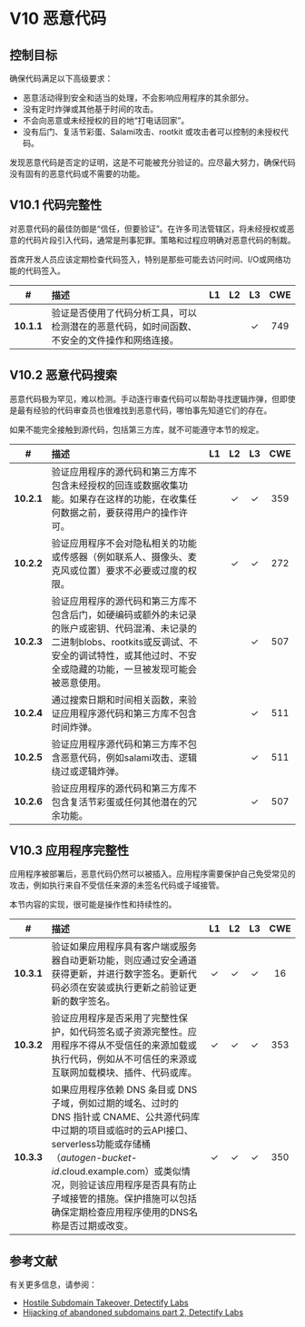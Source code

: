 # V10 恶意代码

## 控制目标

确保代码满足以下高级要求：

* 恶意活动得到安全和适当的处理，不会影响应用程序的其余部分。
* 没有定时炸弹或其他基于时间的攻击。
* 不会向恶意或未经授权的目的地“打电话回家”。
* 没有后门、复活节彩蛋、Salami攻击、rootkit 或攻击者可以控制的未授权代码。

发现恶意代码是否定的证明，这是不可能被充分验证的。应尽最大努力，确保代码没有固有的恶意代码或不需要的功能。

## V10.1 代码完整性

对恶意代码的最佳防御是“信任，但要验证”。在许多司法管辖区，将未经授权或恶意的代码片段引入代码，通常是刑事犯罪。策略和过程应明确对恶意代码的制裁。

首席开发人员应该定期检查代码签入，特别是那些可能去访问时间、I/O或网络功能的代码签入。

| # | 描述 | L1 | L2 | L3 | CWE |
| :---: | :--- | :---: | :---: | :---: | :---: |
| **10.1.1** | 验证是否使用了代码分析工具，可以检测潜在的恶意代码，如时间函数、不安全的文件操作和网络连接。 | | | ✓ | 749 |

## V10.2 恶意代码搜索

恶意代码极为罕见，难以检测。手动逐行审查代码可以帮助寻找逻辑炸弹，但即使是最有经验的代码审查员也很难找到恶意代码，哪怕事先知道它们的存在。

如果不能完全接触到源代码，包括第三方库，就不可能遵守本节的规定。

| # | 描述 | L1 | L2 | L3 | CWE |
| :---: | :--- | :---: | :---: | :---: | :---: |
| **10.2.1** | 验证应用程序的源代码和第三方库不包含未经授权的回连或数据收集功能。如果存在这样的功能，在收集任何数据之前，要获得用户的操作许可。 | | ✓ | ✓ | 359 |
| **10.2.2** | 验证应用程序不会对隐私相关的功能或传感器（例如联系人、摄像头、麦克风或位置）要求不必要或过度的权限。 | | ✓ | ✓ | 272 |
| **10.2.3** | 验证应用程序的源代码和第三方库不包含后门，如硬编码或额外的未记录的账户或密钥、代码混淆、未记录的二进制blobs、rootkits或反调试、不安全的调试特性，或其他过时、不安全或隐藏的功能，一旦被发现可能会被恶意使用。 | | | ✓ | 507 |
| **10.2.4** | 通过搜索日期和时间相关函数，来验证应用程序源代码和第三方库不包含时间炸弹。 | | | ✓ | 511 |
| **10.2.5** | 验证应用程序源代码和第三方库不包含恶意代码，例如salami攻击、逻辑绕过或逻辑炸弹。 | | | ✓ | 511 |
| **10.2.6** | 验证应用程序的源代码和第三方库不包含复活节彩蛋或任何其他潜在的冗余功能。 | | | ✓ | 507 |

## V10.3 应用程序完整性

应用程序被部署后，恶意代码仍然可以被插入。应用程序需要保护自己免受常见的攻击，例如执行来自不受信任来源的未签名代码或子域接管。

本节内容的实现，很可能是操作性和持续性的。

| # | 描述 | L1 | L2 | L3 | CWE |
| :---: | :--- | :---: | :---: | :---: | :---: |
| **10.3.1** | 验证如果应用程序具有客户端或服务器自动更新功能，则应通过安全通道获得更新，并进行数字签名。更新代码必须在安装或执行更新之前验证更新的数字签名。 | ✓ | ✓ | ✓ | 16 |
| **10.3.2** | 验证应用程序是否采用了完整性保护，如代码签名或子资源完整性。应用程序不得从不受信任的来源加载或执行代码，例如从不可信任的来源或互联网加载模块、插件、代码或库。 | ✓ | ✓ | ✓ | 353 |
| **10.3.3** | 如果应用程序依赖 DNS 条目或 DNS 子域，例如过期的域名、过时的 DNS 指针或 CNAME、公共源代码库中过期的项目或临时的云API接口、serverless功能或存储桶（*autogen-bucket-id*.cloud.example.com）或类似情况，则验证该应用程序是否具有防止子域接管的措施。保护措施可以包括确保定期检查应用程序使用的DNS名称是否过期或改变。 | ✓ | ✓ | ✓ | 350 |

## 参考文献

有关更多信息，请参阅：

* [Hostile Subdomain Takeover, Detectify Labs](https://labs.detectify.com/2014/10/21/hostile-subdomain-takeover-using-herokugithubdesk-more/)
* [Hijacking of abandoned subdomains part 2, Detectify Labs](https://labs.detectify.com/2014/12/08/hijacking-of-abandoned-subdomains-part-2/)
